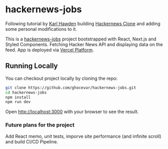 # hackernews-jobs

Following tutorial by [Karl Hawden](https://github.com/karlhadwen) building [Hackernews Clone](https://www.youtube.com/watch?v=7DLRJj1YjvQ&t=7044s) and adding some personal modifications to it.

This is a [hackernews-jobs](https://hackernews-jobs.vercel.app/) project bootstrapped with React, Next.js and Styled Components. Fetching Hacker News API and displaying data on the feed. App is deployed via [Vercel Platform](https://vercel.com/).

## Running Locally

You can checkout project locally by cloning the repo:

```bash
git clone https://github.com/ghocevar/hackernews-jobs.git
cd hackernews-jobs
npm install
npm run dev
```

Open [http://localhost:3000](http://localhost:3000) with your browser to see the result.

### Future plans for the project

Add React memo, unit tests, imporve site performance (and infinite scroll) and build CI/CD Pipeline.
